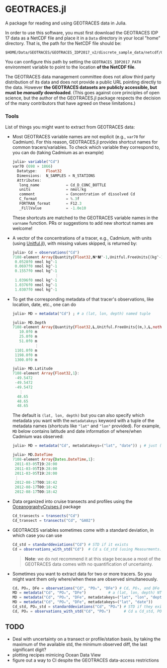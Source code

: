 # GEOTRACES.jl

A package for reading and using GEOTRACES data in Julia.

In order to use this software, you must first download the GEOTRACES IDP 17 data as a NetCDF file and place it in a `Data` directory in your local "home" directory. That is, the path for the NetCDF file should be:

```
$HOME/Data/GEOTRACES/GEOTRACES_IDP2017_v2/discrete_sample_data/netcdf/GEOTRACES_IDP2017_v2_Discrete_Sample_Data.nc
```

You can configure this path by setting the `GEOTRACES_IDP2017_PATH` environment variable to point to the location **of the NetCDF file**.

The GEOTRACES data management committee does not allow third party distribution of its data and does not provide a public URL pointing directly to the data.
However **the GEOTRACES datasets are publicly accessible, but must be *manually* downloaded**.
(This goes against core principles of open science, but the author of the GEOTRACES.jl package respects the decision of the many contributors that have agreed on these limitations.)



### Tools

List of things you might want to extract from GEOTRACES data:

- Most GEOTRACES variable names are not explicit (e.g., `var70` for Cadmium).
    For this reason, GEOTRACES.jl provides shortcut names for common tracers/variables.
    To check which variable they correspond to, you can do (taking Cadmium as an example)
    ```julia
    julia> variable("Cd")
    var70 (698 × 1866)
      Datatype:    Float32
      Dimensions:  N_SAMPLES × N_STATIONS
      Attributes:
       long_name            = Cd_D_CONC_BOTTLE
       units                = nmol/kg
       comment              = Concentration of dissolved Cd
       C_format             = %.3f
       FORTRAN_format       = F12.3
       _FillValue           = -1.0e10
    ```
    These shortcuts are matched to the GEOTRACES variable names in the `varname` function.
    PRs or suggestions to add new shortcut names are welcome!

- A vector of the concentrations of a tracer, e.g., Cadmium, with units (using [Unitful.jl](https://github.com/PainterQubits/Unitful.jl)), with missing values skipped, is returned by:

    ```julia
    julia> Cd = observations("Cd")
    7108-element Array{Quantity{Float32,𝐍*𝐌^-1,Unitful.FreeUnits{(kg^-1, nmol),𝐍*𝐌^-1,nothing}},1}:
     0.0528f0 nmol kg^-1
     0.0697f0 nmol kg^-1
     0.1557f0 nmol kg^-1
                       ⋮
     1.0396f0 nmol kg^-1
     1.0376f0 nmol kg^-1
     1.0307f0 nmol kg^-1
    ```

- To get the corresponding metadata of that tracer's observations, like location, date, etc., one can do

    ```julia
    julia> MD = metadata("Cd") ; # a (lat, lon, depth) named tuple

    julia> MD.Depth
    7108-element Array{Quantity{Float32,𝐋,Unitful.FreeUnits{(m,),𝐋,nothing}},1}:
       10.0f0 m
       25.0f0 m
       51.0f0 m
              ⋮
     1101.0f0 m
     1198.0f0 m
     1300.0f0 m

    julia> MD.Latitude
    7108-element Array{Float32,1}:
     -49.5472
     -49.5472
     -49.5472
       ⋮
      48.65
      48.65
      48.65
    ```

    The default is `(lat, lon, depth)` but you can also specify which metadata you want with the `metadatakeys` keyword with a tuple of the metadata names (shortcuts like `"lat"` and `"lon"` provided).
    For example, `MD` below contains latitude and date information of where/when Cadmium was observed:

    ```julia
    julia> MD = metadata("Cd", metadatakeys=("lat", "date")) ; # just (lat, date)

    julia> MD.DateTime
    7108-element Array{Dates.DateTime,1}:
     2011-03-05T19:28:00
     2011-03-05T19:28:00
     2011-03-05T19:28:00
     ⋮
     2012-08-17T00:18:42
     2012-08-17T00:18:42
     2012-08-17T00:18:42
    ```

- Data organized into cruise transects and profiles using the [OceanographyCruises.jl](https://github.com/briochemc/OceanographyCruises.jl) package

    ```julia
    Cd_transects = transects("Cd")
    Cd_transect = transects("Cd", "GA02")
    ```

- GEOTRACES variables sometimes come with a standard deviation, in which case you can use

    ```julia
    Cd_std = standarddeviations("Cd") # STD if it exists
    Cd = observations_with_std("Cd")  # Cd ± Cd_std (using Measurments.jl)
    ```

    > **Note**: we do not recommend it at this stage because a most of the GEOTRACES data comes with no quantification of uncertainty.

- Sometimes you want to extract data for two or more tracers. So you might want them only where/when these are observed simultaneously.

    ```julia
    Cd, PO₄, DFe = observations("Cd", "PO₄", "DFe") # Cd, PO₄, and DFe obs with units
    MD = metadata("Cd", "PO₄", "DFe")          # a (lat, lon, depth) NTuple
    MD = metadata("Cd", "PO₄", "DFe", metadatakeys=("lat", "lon", "depth")) # same as above
    MD = metadata("Cd", "PO₄", "DFe", metadatakeys=("lat", "date"))         # just (lat, date)
    Cd_std, PO₄_std = standarddeviations("Cd", "PO₄") # STD if they exist
    Cd, PO₄ = observations_with_std("Cd", "PO₄")      # Cd ± Cd_std, PO₄ ± PO₄_std
    ```

## TODO

- Deal with uncertainty on a transect or profile/station basis, by taking the maximum of the available std, the minimum observed diff, the last significant digit?
- plotting recipes mimicing Ocean Data View
- figure out a way to CI despite the GEOTRACES data-access restrictions
